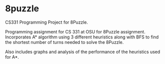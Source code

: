 # 8puzzle
CS331 Programming Project for 8Puzzle.

Programming assignment for CS 331 at OSU for 8Puzzle assignment. Incorporates A* algorithm using 3 different heuristics along with BFS to find the shortest number of turns needed to solve the 8Puzzle.

Also includes graphs and analysis of the performance of the heuristics used for A*.